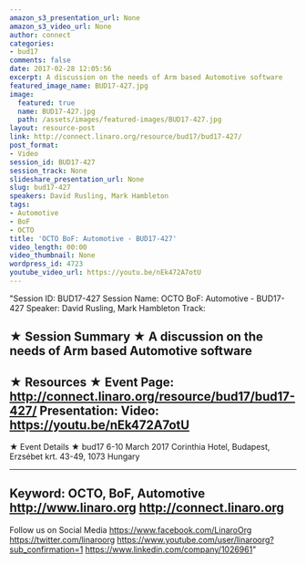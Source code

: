 ```yaml
---
amazon_s3_presentation_url: None
amazon_s3_video_url: None
author: connect
categories:
- bud17
comments: false
date: 2017-02-28 12:05:56
excerpt: A discussion on the needs of Arm based Automotive software
featured_image_name: BUD17-427.jpg
image:
  featured: true
  name: BUD17-427.jpg
  path: /assets/images/featured-images/BUD17-427.jpg
layout: resource-post
link: http://connect.linaro.org/resource/bud17/bud17-427/
post_format:
- Video
session_id: BUD17-427
session_track: None
slideshare_presentation_url: None
slug: bud17-427
speakers: David Rusling, Mark Hambleton
tags:
- Automotive
- BoF
- OCTO
title: 'OCTO BoF: Automotive - BUD17-427'
video_length: 00:00
video_thumbnail: None
wordpress_id: 4723
youtube_video_url: https://youtu.be/nEk472A7otU
---
```


"Session ID: BUD17-427
Session Name: OCTO BoF: Automotive - BUD17-427
Speaker: David Rusling, Mark Hambleton
Track: 


★ Session Summary ★
A discussion on the needs of Arm based Automotive software
---------------------------------------------------
★ Resources ★
Event Page: http://connect.linaro.org/resource/bud17/bud17-427/
Presentation: 
Video: https://youtu.be/nEk472A7otU
 ---------------------------------------------------

★ Event Details ★
bud17
6-10 March 2017
Corinthia Hotel, Budapest,
Erzsébet krt. 43-49,
1073 Hungary

---------------------------------------------------
Keyword: OCTO, BoF, Automotive
http://www.linaro.org
http://connect.linaro.org
---------------------------------------------------
Follow us on Social Media
https://www.facebook.com/LinaroOrg
https://twitter.com/linaroorg
https://www.youtube.com/user/linaroorg?sub_confirmation=1
https://www.linkedin.com/company/1026961"